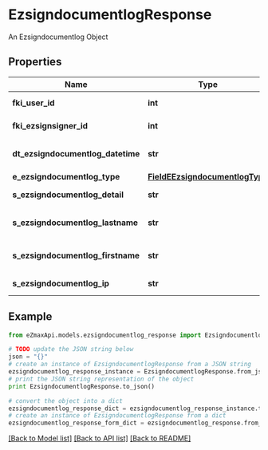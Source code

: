 # EzsigndocumentlogResponse

An Ezsigndocumentlog Object

## Properties

Name | Type | Description | Notes
------------ | ------------- | ------------- | -------------
**fki_user_id** | **int** | The unique ID of the User | [optional] 
**fki_ezsignsigner_id** | **int** | The unique ID of the Ezsignsigner | [optional] 
**dt_ezsigndocumentlog_datetime** | **str** | The date and time at which the event was logged | 
**e_ezsigndocumentlog_type** | [**FieldEEzsigndocumentlogType**](FieldEEzsigndocumentlogType.md) |  | 
**s_ezsigndocumentlog_detail** | **str** | The detail of the Ezsigndocumentlog | 
**s_ezsigndocumentlog_lastname** | **str** | The last name of the User or Ezsignsigner | 
**s_ezsigndocumentlog_firstname** | **str** | The first name of the User or Ezsignsigner | 
**s_ezsigndocumentlog_ip** | **str** | Represent an IP address. | 

## Example

```python
from eZmaxApi.models.ezsigndocumentlog_response import EzsigndocumentlogResponse

# TODO update the JSON string below
json = "{}"
# create an instance of EzsigndocumentlogResponse from a JSON string
ezsigndocumentlog_response_instance = EzsigndocumentlogResponse.from_json(json)
# print the JSON string representation of the object
print EzsigndocumentlogResponse.to_json()

# convert the object into a dict
ezsigndocumentlog_response_dict = ezsigndocumentlog_response_instance.to_dict()
# create an instance of EzsigndocumentlogResponse from a dict
ezsigndocumentlog_response_form_dict = ezsigndocumentlog_response.from_dict(ezsigndocumentlog_response_dict)
```
[[Back to Model list]](../README.md#documentation-for-models) [[Back to API list]](../README.md#documentation-for-api-endpoints) [[Back to README]](../README.md)


